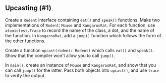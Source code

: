## Upcasting (#1)

Create a `Rodent` interface containing `eat()` and `speak()` functions. Make
two implementations of `Rodent`: `Mouse` and `KangarooRat`. For each function,
use `atomictest.Trace` to  record the name of the class, a dot, and the name of
the function. In `KangarooRat`, add a `jump()` function which follows the form
of the other functions.

Create a function `upcast(rodent: Rodent)` which calls `eat()` and `speak()`.
Show that the compiler won't allow you to call `jump()`.

In `main()`, create an instance of `Mouse` and `KangarooRat`, and show that
you can call `jump()` for the latter. Pass both objects into `upcast()`, and
use `trace` to verify the output.
